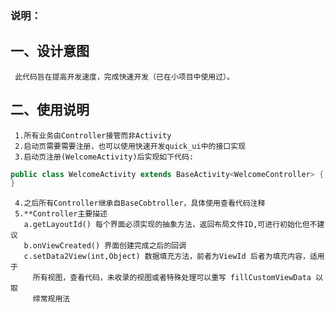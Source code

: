 ### 说明：
## 一、设计意图
     此代码旨在提高开发速度，完成快速开发（已在小项目中使用过）。
     
## 二、使用说明
     1.所有业务由Controller接管而非Activity
     2.启动页需要需要注册，也可以使用快速开发quick_ui中的接口实现
     3.启动页注册(WelcomeActivity)后实现如下代码:
```java
public class WelcomeActivity extends BaseActivity<WelcomeController> {
}
```
     4.之后所有Controller继承自BaseCobtroller，具体使用查看代码注释
     5.**Controller主要描述
       a.getLayoutId() 每个界面必须实现的抽象方法，返回布局文件ID,可进行初始化但不建议
       b.onViewCreated() 界面创建完成之后的回调
       c.setData2View(int,Object) 数据填充方法，前者为ViewId 后者为填充内容，适用于
         所有视图，查看代码，未收录的视图或者特殊处理可以重写 fillCustomViewData 以取
         缔常规用法
